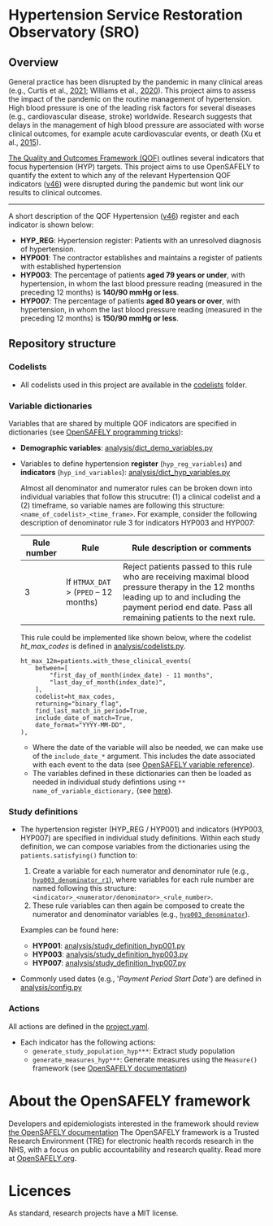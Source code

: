 # Hypertension Service Restoration Observatory (SRO)

## Overview
 
General practice has been disrupted by the pandemic in many clinical areas (e.g., Curtis et al., [2021](https://bjgp.org/content/72/714/e63); Williams et al., [2020](https://www.thelancet.com/journals/lanpub/article/PIIS2468-2667(20)30201-2/fulltext)). 
This project aims to assess the impact of the pandemic on the routine management of hypertension. 
High blood pressure is one of the leading risk factors for several diseases (e.g., cardiovascular disease, stroke) worldwide. 
Research suggests that delays in the management of high blood pressure are associated with worse clinical outcomes, for example acute cardiovascular events, or death (Xu et al., [2015](https://www.bmj.com/content/350/bmj.h158)). 

[The Quality and Outcomes Framework (QOF)](https://digital.nhs.uk/data-and-information/data-tools-and-services/data-services/general-practice-data-hub/quality-outcomes-framework-qof) outlines several indicators that focus hypertension (HYP) targets. 
This project aims to use OpenSAFELY to quantify the extent to which any of the relevant Hypertension QOF indicators ([v46](https://digital.nhs.uk/data-and-information/data-collections-and-data-sets/data-collections/quality-and-outcomes-framework-qof/quality-and-outcome-framework-qof-business-rules/qof-business-rules-v46.0-2021-2022-baseline-release)) were disrupted during the pandemic but wont link our results to clinical outcomes.

---

A short description of the QOF Hypertension ([v46](https://digital.nhs.uk/data-and-information/data-collections-and-data-sets/data-collections/quality-and-outcomes-framework-qof/quality-and-outcome-framework-qof-business-rules/qof-business-rules-v46.0-2021-2022-baseline-release)) register and each indicator is shown below:

* **HYP_REG**: Hypertension register: Patients with an unresolved diagnosis of hypertension.
* **HYP001**: The contractor establishes and maintains a register of patients with established hypertension
* **HYP003**: The percentage of patients **aged 79 years or under**, with hypertension, in whom the last blood pressure reading (measured in the preceding 12 months) is **140/90 mmHg or less**.
* **HYP007**: The percentage of patients **aged 80 years or over**, with hypertension, in whom the last blood pressure reading (measured in the preceding 12 months) is **150/90 mmHg or less**.

## Repository structure

### Codelists

* All codelists used in this project are available in the [codelists](codelists) folder.

### Variable dictionaries

Variables that are shared by multiple QOF indicators are specified in dictionaries (see [OpenSAFELY programming tricks](https://docs.opensafely.org/study-def-tricks/#sharing-common-study-definition-variables)):
* **Demographic variables**: [analysis/dict_demo_variables.py](analysis/dict_demo_variables.py)
* Variables to define hypertension **register** (`hyp_reg_variables`) and **indicators** (`hyp_ind_variables`): [analysis/dict_hyp_variables.py](analysis/dict_hyp_variables.py)

    Almost all denominator and numerator rules can be broken down into individual variables that follow this strucutre: (1) a clinical codelist and a (2) timeframe, so variable names are following this  structure: `<name_of_codelist>_<time_frame>`.
    For example, consider the following description of denominator rule 3 for indicators HYP003 and HYP007:

    |Rule number | Rule | Rule description or comments |
    |---| ---- | ---------------------------- |
    | 3 | If `HTMAX_DAT` > (`PPED` – 12 months) | Reject patients passed to this rule who are receiving maximal blood pressure therapy in the 12 months leading up to and including the payment period end date. Pass all remaining patients to the next rule. |

    This rule could be implemented like shown below, where the codelist *ht_max_codes* is defined in [analysis/codelists.py](analysis/codelists.py).
    
    ```
    ht_max_12m=patients.with_these_clinical_events(
        between=[
            "first_day_of_month(index_date) - 11 months",
            "last_day_of_month(index_date)",
        ],
        codelist=ht_max_codes,
        returning="binary_flag",
        find_last_match_in_period=True,
        include_date_of_match=True,
        date_format="YYYY-MM-DD",
    ),
    ```

  * Where the date of the variable will also be needed, we can make use of the `include_date_*` argument. 
  This includes the date associated with each event to the data (see [OpenSAFELY variable reference](https://docs.opensafely.org/study-def-variables/)).
  * The variables defined in these dictionaries can then be loaded as needed in individual study defintions using `** name_of_variable_dictionary,` (see [here](https://github.com/opensafely/hypertension-sro/blob/e9339db54c140afdcd0c84ab0a72c99f1777b79b/analysis/study_definition_hyp003.py#L11-L16)).
### Study definitions

* The hypertension register (HYP_REG / HYP001) and indicators (HYP003, HYP007) are specified in individual study definitions. 
  Within each study definition, we can compose variables from the dictionaries using the `patients.satisfying()` function to:
  1. Create a variable for each numerator and denominator rule (e.g., [`hyp003_denominator_r1`](https://github.com/opensafely/hypertension-sro/blob/e9339db54c140afdcd0c84ab0a72c99f1777b79b/analysis/study_definition_hyp003.py#L51-L57)), where variables for each rule number are named following this structure: `<indicator>_<numerator/denominator>_<rule_number>`.
  3. These rule variables can then again be composed to create the numerator and denominator variables (e.g., [`hyp003_denominator`](https://github.com/opensafely/hypertension-sro/blob/e9339db54c140afdcd0c84ab0a72c99f1777b79b/analysis/study_definition_hyp003.py#L39-L50)).

  Examples can be found here:
    * **HYP001**: [analysis/study_definition_hyp001.py](analysis/study_definition_hyp001.py)
    * **HYP003**: [analysis/study_definition_hyp003.py](analysis/study_definition_hyp003.py)
    * **HYP007**: [analysis/study_definition_hyp007.py](analysis/study_definition_hyp007.py)

* Commonly used dates (e.g., '*Payment Period Start Date*') are defined in [analysis/config.py](analysis/config.py)

### Actions

All actions are defined in the [project.yaml](project.yaml).

* Each indicator has the following actions:
  * `generate_study_population_hyp***`: Extract study population
  * `generate_measures_hyp***`: Generate measures using the `Measure()` framework (see [OpenSAFELY documentation](https://docs.opensafely.org/measures/))

# About the OpenSAFELY framework

Developers and epidemiologists interested in the framework should review [the OpenSAFELY documentation](https://docs.opensafely.org)
The OpenSAFELY framework is a Trusted Research Environment (TRE) for electronic
health records research in the NHS, with a focus on public accountability and
research quality.
Read more at [OpenSAFELY.org](https://opensafely.org).

# Licences
As standard, research projects have a MIT license. 
